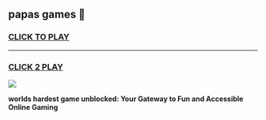 
## papas games 👋
<h3>
<a href="https://premium.freeplayer.one?title=papas_games&ref=13F">CLICK TO PLAY</a></h3>
<hr>

<h3>
<a href="https://premium.freeplayer.one?title=papas_games&ref=13F">CLICK 2 PLAY</a>
  
</h3>

<a href="https://premium.freeplayer.one?title=papas_games&ref=12F/"><img src="https://clearcache.store/games.png"></a>


**worlds hardest game unblocked: Your Gateway to Fun and Accessible Online Gaming**
